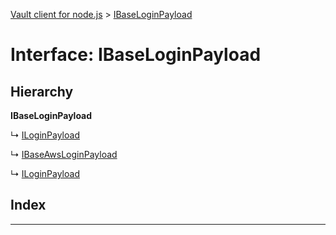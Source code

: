 [Vault client for node.js](../README.md) > [IBaseLoginPayload](../interfaces/ibaseloginpayload.md)

# Interface: IBaseLoginPayload

## Hierarchy

**IBaseLoginPayload**

↳  [ILoginPayload](iawsauth.iloginpayload.md)

↳  [IBaseAwsLoginPayload](iawsauth.ibaseawsloginpayload.md)

↳  [ILoginPayload](itlscertificateauth.iloginpayload.md)

## Index

---

